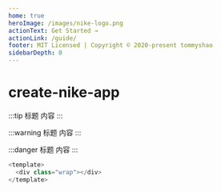 ```yaml
---
home: true
heroImage: /images/nike-logo.png
actionText: Get Started →
actionLink: /guide/
footer: MIT Licensed | Copyright © 2020-present tommyshao
sidebarDepth: 0
---
```


# create-nike-app

:::tip 标题
内容
:::

:::warning 标题
内容
:::

:::danger 标题
内容
:::

```javascript
<template>
  <div class="wrap"></div>
</template>
```
